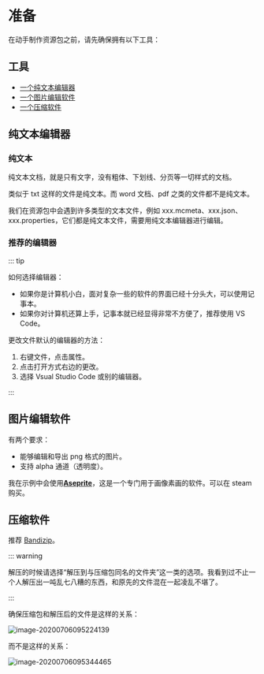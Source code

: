 # 准备

在动手制作资源包之前，请先确保拥有以下工具：



## 工具

- [一个纯文本编辑器](#纯文本编辑器)
- [一个图片编辑软件](#图片编辑软件)
- [一个压缩软件](#压缩软件)



## 纯文本编辑器

### 纯文本

纯文本文档，就是只有文字，没有粗体、下划线、分页等一切样式的文档。

类似于 txt 这样的文件是纯文本。而 word 文档、pdf 之类的文件都不是纯文本。

我们在资源包中会遇到许多类型的文本文件，例如 xxx.mcmeta、xxx.json、xxx.properties，它们都是纯文本文件，需要用纯文本编辑器进行编辑。

### 推荐的编辑器

::: tip

如何选择编辑器：

- 如果你是计算机小白，面对复杂一些的软件的界面已经十分头大，可以使用记事本。
- 如果你对计算机还算上手，记事本就已经显得非常不方便了，推荐使用 VS Code。

更改文件默认的编辑器的方法：

1. 右键文件，点击属性。
2. 点击打开方式右边的更改。
3. 选择 Vsual Studio Code 或别的编辑器。

:::



## 图片编辑软件

有两个要求：

- 能够编辑和导出 png 格式的图片。
- 支持 alpha 通道（透明度）。

我在示例中会使用[**Aseprite**](https://www.aseprite.org/)，这是一个专门用于画像素画的软件。可以在 steam 购买。



## 压缩软件

推荐 [Bandizip](https://www.bandisoft.com/bandizip/)。

::: warning

解压的时候请选择“解压到与压缩包同名的文件夹”这一类的选项。我看到过不止一个人解压出一吨乱七八糟的东西，和原先的文件混在一起凌乱不堪了。

:::

确保压缩包和解压后的文件是这样的关系：

![image-20200706095224139](https://i.loli.net/2020/07/27/fPHs3UqpMNBkuIC.png)

而不是这样的关系：

![image-20200706095344465](https://i.loli.net/2020/07/27/vwhAXCGBuMcoLpT.png)
